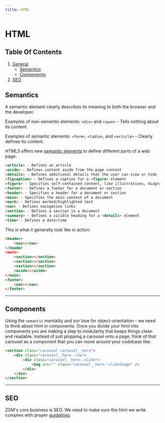 ```yaml
---
title: HTML
---
```

# HTML

## Table Of Contents

1. [General](#general)
    - [Semantics](#semantics)
    - [Components](#components)
2. [SEO](#seo)

## Semantics

A semantic element clearly describes its meaning to both the browser and the developer.

Examples of non-semantic elements: `<div>` and `<span>` - Tells nothing about its content.

Examples of semantic elements: `<form>`, `<table>`, and `<article>` - Clearly defines its content.

HTML5 offers new [semantic elements](https://www.w3schools.com/html/html5_semantic_elements.asp) to define different parts of a web page:

```html
<article> - Defines an article
<aside> - Defines content aside from the page content
<details> - Defines additional details that the user can view or hide
<figcaption> - Defines a caption for a <figure> element
<figure> - Specifies self-contained content, like illustrations, diagrams, photos, code listings, etc.
<footer> - Defines a footer for a document or section
<header> - Specifies a header for a document or section
<main> - Specifies the main content of a document
<mark> - Defines marked/highlighted text
<nav> - Defines navigation links
<section> - Defines a section in a document
<summary> - Defines a visible heading for a <details> element
<time> - Defines a date/time
```
This is what it generally look like in action:
```html
<header>
    <nav></nav>
</header
<main>
    <section></section>
    <section></section>
    <section></section>
    <aside></aside>
</main>
<footer>
    <nav></nav>
</footer>

```

---

## Components
Using the `semantic` mentality and our love for object-orientation - we need to think about html in components.  Once you divide your html into components you are making a step to modularity that keeps things clean and readable.  Instead of just plopping a carousel onto a page, think of that carousel as a component that you can move around your codebase like:  

```html
<section class="carousel carousel__hero">
    <div class="carousel__hero--row">
        <div class="carousel__hero--slide">
            <img src="" class="carousel__hero--slideImage" />
        </div>
    </div>
</section>
```

---

## SEO

ZGM's core business is SEO.  We need to make sure the html we write complies with proper [guidelines](https://moz.com/beginners-guide-to-seo/basics-of-search-engine-friendly-design-and-development).


